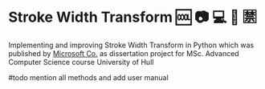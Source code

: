 # Stroke Width Transform 🆒 :camera: :computer: :eyes: :u7981:

Implementing and improving Stroke Width Transform in Python which was published by [Microsoft Co.](https://www.microsoft.com/en-us/research/wp-content/uploads/2016/02/201020CVPR20TextDetection.pdf) as 
dissertation project for MSc. Advanced Computer Science course University of Hull

#todo mention all methods and add user manual 
